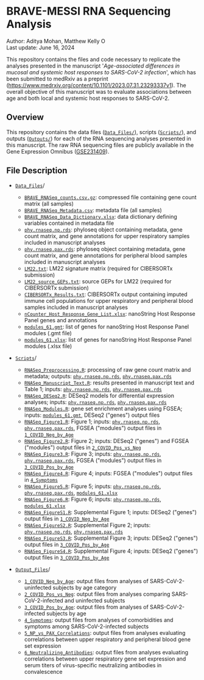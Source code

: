 # BRAVE-MESSI RNA Sequencing Analysis

Author: Aditya Mohan, Matthew Kelly <a href="https://orcid.org/0000-0001-8819-2315" target="orcid.widget" rel="noopener noreferrer" style="vertical-align:top;"><img src="https://orcid.org/sites/default/files/images/orcid_16x16.png" style="width:1em;margin-right:.5em;" alt="ORCID iD icon"></a>  
Last update: June 16, 2024

This repository contains the files and code necessary to replicate the analyses presented in the manuscript '_Age-associated differences in mucosal and systemic host responses to SARS-CoV-2 infection_', which has been submitted to medRxiv as a preprint (https://www.medrxiv.org/content/10.1101/2023.07.31.23293337v1). The overall objective of this manuscript was to evaluate associations between age and both local and systemic host responses to SARS-CoV-2. 

## Overview

This repository contains the data files ([`Data_Files/`](Data_Files/)), scripts ([`Scripts/`](Scripts/)), and outputs ([`Outputs/`](Outputs/)) for each of the RNA sequencing analyses presented in this manuscript. The raw RNA sequencing files are publicly available in the Gene Expression Omnibus ([GSE231409](https://www.ncbi.nlm.nih.gov/bioproject/?term=GSE231409)). 

## File Description

- [`Data_Files`](Data_Files/)/

  - [`BRAVE_RNASeq_counts.csv.gz`](Data_Files/BRAVE_RNASeq_counts.csv.gz): compressed file containing gene count matrix (all samples)
  - [`BRAVE_RNASeq_Metadata.csv`](Data_Files/BRAVE_RNASeq_Metadata.csv): metadata file (all samples)
  - [`BRAVE_RNASeq_Data_Dictionary.xlsx`](Data_Files/BRAVE_RNASeq_Data_Dictionary.xlsx): data dictionary defining variables contained in metadata file
  - [`phy.rnaseq.np.rds`](Data_Files/phy.rnaseq.np.rds): phyloseq object containing metadata, gene count matrix, and gene annotations for upper respiratory samples included in manuscript analyses
  - [`phy.rnaseq.pax.rds`](Data_Files/phy.rnaseq.pax.rds): phyloseq object containing metadata, gene count matrix, and gene annotations for peripheral blood samples included in manuscript analyses
  - [`LM22.txt`](Data_Files/CIBERSORTx/LM22.txt): LM22 signature matrix (required for CIBERSORTx submission)
  - [`LM22_source_GEPs.txt`](Data_Files/CIBERSORTx/LM22_source_GEPs.txt): source GEPs for LM22 (required for CIBERSORTx submission)
  - [`CIBERSORTx_Results.txt`](Data_Files/CIBERSORTx/CIBERSORTx_Results.txt): CIBERSORTx output containing imputed immune cell populations for upper respiratory and peripheral blood samples included in manuscript analyses
  - [`nCounter_Host_Response_Gene_List.xlsx`](Data_Files/nCounter_Host_Response/nCounter_Host_Response_Gene_List.xlsx): nanoString Host Response Panel genes and annotations
  - [`modules_61.gmt`](Data_Files/nCounter_Host_Response/modules_61.gmt): list of genes for nanoString Host Response Panel modules (.gmt file)
  - [`modules_61.xlsx`](Data_Files/nCounter_Host_Response/modules_61.xlsx): list of genes for nanoString Host Response Panel modules (.xlsx file)

- [`Scripts`](Scripts/)/

  - [`RNASeq_Preprocessing.R`](Scripts/RNASeq_Preprocessing.R): processing of raw gene count matrix and metadata; outputs: [`phy.rnaseq.np.rds`](Data_Files/phy.rnaseq.np.rds), [`phy.rnaseq.pax.rds`](Data_Files/phy.rnaseq.pax.rds)
  - [`RNASeq_Manuscript_Text.R`](Scripts/RNASeq_Manuscript_Text.R): results presented in manuscript text and Table 1; inputs: [`phy.rnaseq.np.rds`](Data_Files/phy.rnaseq.np.rds), [`phy.rnaseq.pax.rds`](Data_Files/phy.rnaseq.pax.rds)
  - [`RNASeq_DESeq2.R`](Scripts/RNASeq_DESeq2.R): DESeq2 models for differential expression analyses; inputs: [`phy.rnaseq.np.rds`](Data_Files/phy.rnaseq.np.rds), [`phy.rnaseq.pax.rds`](Data_Files/phy.rnaseq.pax.rds)
  - [`RNASeq_Modules.R`](Scripts/RNASeq_Modules.R): gene set enrichment analyses using FGSEA; inputs: [`modules_61.gmt`](Data_Files/nCounter_Host_Response/modules_61.gmt), DESeq2 ("genes") output files
  - [`RNASeq_Figure1.R`](Scripts/RNASeq_Figure1.R): Figure 1; inputs: [`phy.rnaseq.np.rds`](Data_Files/phy.rnaseq.np.rds), [`phy.rnaseq.pax.rds`](Data_Files/phy.rnaseq.pax.rds), FGSEA ("modules") output files in [`1_COVID_Neg_by_Age`](Output_Files/1_COVID_Neg_by_Age/)
  - [`RNASeq_Figure2.R`](Scripts/RNASeq_Figure2.R): Figure 2; inputs: DESeq2 ("genes") and FGSEA ("modules") output files in [`2_COVID_Pos_vs_Neg`](Output_Files/2_COVID_Pos_vs_Neg/)
  - [`RNASeq_Figure3.R`](Scripts/RNASeq_Figure3.R): Figure 3; inputs: [`phy.rnaseq.np.rds`](Data_Files/phy.rnaseq.np.rds), [`phy.rnaseq.pax.rds`](Data_Files/phy.rnaseq.pax.rds), FGSEA ("modules") output files in [`3_COVID_Pos_by_Age`](Output_Files/3_COVID_Pos_by_Age/)
  - [`RNASeq_Figure4.R`](Scripts/RNASeq_Figure4.R): Figure 4; inputs: FGSEA ("modules") output files in [`4_Symptoms`](Output_Files/4_Symptoms/)
  - [`RNASeq_Figure5.R`](Scripts/RNASeq_Figure5.R): Figure 5; inputs: [`phy.rnaseq.np.rds`](Data_Files/phy.rnaseq.np.rds), [`phy.rnaseq.pax.rds`](Data_Files/phy.rnaseq.pax.rds), [`modules_61.xlsx`](Data_Files/nCounter_Host_Response/modules_61.xlsx)
  - [`RNASeq_Figure6.R`](Scripts/RNASeq_Figure6.R): Figure 6; inputs: [`phy.rnaseq.np.rds`](Data_Files/phy.rnaseq.np.rds), [`modules_61.xlsx`](Data_Files/nCounter_Host_Response/modules_61.xlsx)
  - [`RNASeq_FigureS1.R`](Scripts/RNASeq_FigureS1.R): Supplemental Figure 1; inputs: DESeq2 ("genes") output files in [`1_COVID_Neg_by_Age`](Output_Files/1_COVID_Neg_by_Age/)
  - [`RNASeq_FigureS2.R`](Scripts/RNASeq_FigureS2.R): Supplemental Figure 2; inputs: [`phy.rnaseq.np.rds`](Data_Files/phy.rnaseq.np.rds), [`phy.rnaseq.pax.rds`](Data_Files/phy.rnaseq.pax.rds)
  - [`RNASeq_FigureS3.R`](Scripts/RNASeq_FigureS3.R): Supplemental Figure 3; inputs: DESeq2 ("genes") output files in [`3_COVID_Pos_by_Age`](Output_Files/3_COVID_Pos_by_Age/)
  - [`RNASeq_FigureS4.R`](Scripts/RNASeq_FigureS4.R): Supplemental Figure 4; inputs: DESeq2 ("genes") output files in [`3_COVID_Pos_by_Age`](Output_Files/3_COVID_Pos_by_Age/)

- [`Output_Files`](Output_Files/)/ 

  - [`1_COVID_Neg_by_Age`](Output_Files/1_COVID_Neg_by_Age/): output files from analyses of SARS-CoV-2-uninfected subjects by age category
  - [`2_COVID_Pos_vs_Neg`](Output_Files/2_COVID_Pos_vs_Neg/): output files from analyses comparing SARS-CoV-2-infected and uninfected subjects
  - [`3_COVID_Pos_by_Age`](Output_Files/3_COVID_Pos_by_Age/): output files from analyses of SARS-CoV-2-infected subjects by age
  - [`4_Symptoms`](Output_Files/4_Symptoms/): output files from analyses of comorbidities and symptoms among SARS-CoV-2-infected subjects
  - [`5_NP_vs_PAX_Correlations`](Output_Files/5_NP_vs_PAX_Correlations/): output files from analyses evaluating correlations between upper respiratory and peripheral blood gene set expression
  - [`6_Neutralizing_Antibodies`](Output_Files/6_Neutralizing_Antibodies/): output files from analyses evaluating correlations between upper respiratory gene set expression and serum titers of virus-specific neutralizing antibodies in convalescence 

